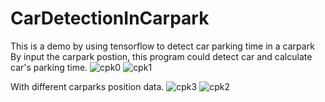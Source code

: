# CarDetectionInCarpark
This is a demo by using tensorflow to detect car parking time in a carpark
By input the carpark postion, this program could detect car and calculate car's parking time.
![cpk0](https://user-images.githubusercontent.com/37313808/150091621-2935290e-5298-4475-a343-543d54bb1f75.JPG)
![cpk1](https://user-images.githubusercontent.com/37313808/150091625-7901ff03-9864-4715-8516-460304e536f7.JPG)

With different carparks position data.
![cpk3](https://user-images.githubusercontent.com/37313808/150091615-63d84ab9-8791-4b29-bff5-27b8139fb5f0.JPG)
![cpk2](https://user-images.githubusercontent.com/37313808/150091626-27d2c158-3b79-44ec-ac17-15d70e59921f.JPG)
